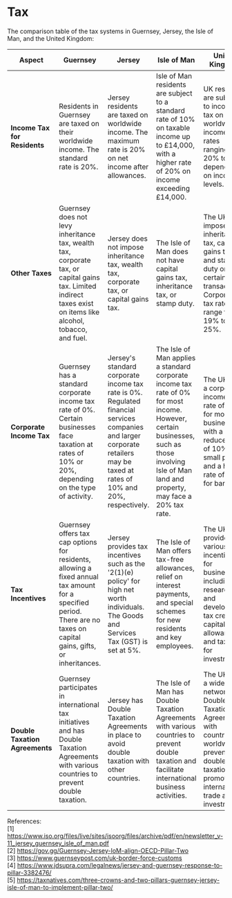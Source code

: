 # Tax

The comparison table of the tax systems in Guernsey, Jersey, the Isle of Man, and the United Kingdom:

| Aspect                   | Guernsey                                  | Jersey                                    | Isle of Man                               | United Kingdom                            |
|--------------------------|-------------------------------------------|-------------------------------------------|-------------------------------------------|-------------------------------------------|
| **Income Tax for Residents** | Residents in Guernsey are taxed on their worldwide income. The standard rate is 20%. | Jersey residents are taxed on worldwide income. The maximum rate is 20% on net income after allowances. | Isle of Man residents are subject to a standard rate of 10% on taxable income up to £14,000, with a higher rate of 20% on income exceeding £14,000. | UK residents are subject to income tax on their worldwide income, with rates ranging from 20% to 45% depending on income levels. |
| **Other Taxes**          | Guernsey does not levy inheritance tax, wealth tax, corporate tax, or capital gains tax. Limited indirect taxes exist on items like alcohol, tobacco, and fuel. | Jersey does not impose inheritance tax, wealth tax, corporate tax, or capital gains tax. | The Isle of Man does not have capital gains tax, inheritance tax, or stamp duty. | The UK imposes inheritance tax, capital gains tax, and stamp duty on certain transactions. Corporate tax rates range from 19% to 25%. |
| **Corporate Income Tax** | Guernsey has a standard corporate income tax rate of 0%. Certain businesses face taxation at rates of 10% or 20%, depending on the type of activity. | Jersey's standard corporate income tax rate is 0%. Regulated financial services companies and larger corporate retailers may be taxed at rates of 10% and 20%, respectively. | The Isle of Man applies a standard corporate income tax rate of 0% for most income. However, certain businesses, such as those involving Isle of Man land and property, may face a 20% tax rate. | The UK has a corporate income tax rate of 19% for most businesses, with a reduced rate of 10% for small profits and a higher rate of 25% for banks. |
| **Tax Incentives**       | Guernsey offers tax cap options for residents, allowing a fixed annual tax amount for a specified period. There are no taxes on capital gains, gifts, or inheritances. | Jersey provides tax incentives such as the '2(1)(e) policy' for high net worth individuals. The Goods and Services Tax (GST) is set at 5%. | The Isle of Man offers tax-free allowances, relief on interest payments, and special schemes for new residents and key employees. | The UK provides various tax incentives for businesses, including research and development tax credits, capital allowances, and tax relief for investments. |
| **Double Taxation Agreements** | Guernsey participates in international tax initiatives and has Double Taxation Agreements with various countries to prevent double taxation. | Jersey has Double Taxation Agreements in place to avoid double taxation with other countries. | The Isle of Man has Double Taxation Agreements with various countries to prevent double taxation and facilitate international business activities. | The UK has a wide network of Double Taxation Agreements with countries worldwide to prevent double taxation and promote international trade and investment. |


References:<br>
[1] https://www.iso.org/files/live/sites/isoorg/files/archive/pdf/en/newsletter_v-11_jersey_guernsey_isle_of_man.pdf<br>
[2] https://gov.gg/Guernsey-Jersey-IoM-align-OECD-Pillar-Two<br>
[3] https://www.guernseypost.com/uk-border-force-customs<br>
[4] https://www.jdsupra.com/legalnews/jersey-and-guernsey-response-to-pillar-3382476/<br>
[5] https://taxnatives.com/three-crowns-and-two-pillars-guernsey-jersey-isle-of-man-to-implement-pillar-two/<br>
